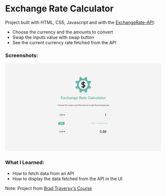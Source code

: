# Exchange Rate Calculator

Project built with HTML, CSS, Javascript and with the [ExchangeRate-API](https://www.exchangerate-api.com/):

- Choose the currency and the amounts to convert
- Swap the inputs value with swap button
- See the current currency rate fetched from the API

### Screenshots:

![Project UI](https://github.com/lucas3z/exchange-rate-calculator/blob/master/screenshots/projectUI.png?raw=true)

### What I Learned:

- How to fetch data from an API
- How to display the data fetched from the API in the UI

Note: Project from [Brad Traversy's Course](https://vanillawebprojects.com/)
